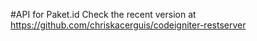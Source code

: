 #API for Paket.id
Check the recent version at https://github.com/chriskacerguis/codeigniter-restserver